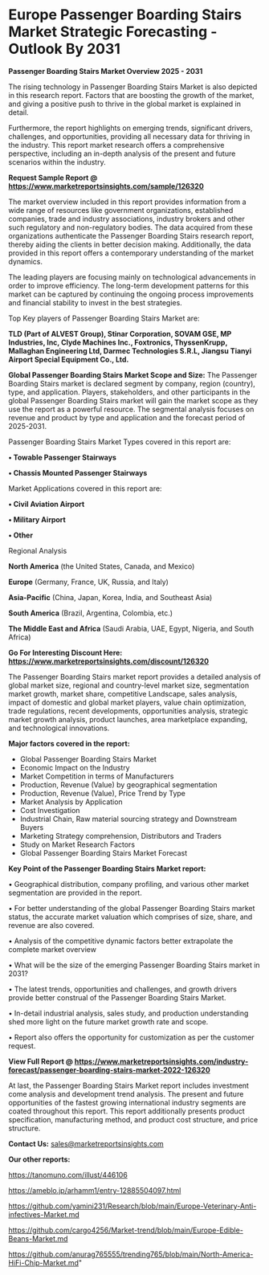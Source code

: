  # Europe Passenger Boarding Stairs Market Strategic Forecasting - Outlook By 2031

<Strong> Passenger Boarding Stairs Market Overview 2025 - 2031</strong>

The rising technology in Passenger Boarding Stairs Market is also depicted in this research report. Factors that are boosting the growth of the market, and giving a positive push to thrive in the global market is explained in detail.

Furthermore, the report highlights on emerging trends, significant drivers, challenges, and opportunities, providing all necessary data for thriving in the industry. This report market research offers a comprehensive perspective, including an in-depth analysis of the present and future scenarios within the industry.

<strong>Request Sample Report @ <a href=https://www.marketreportsinsights.com/sample/126320>https://www.marketreportsinsights.com/sample/126320</a></strong>

The market overview included in this report provides information from a wide range of resources like government organizations, established companies, trade and industry associations, industry brokers and other such regulatory and non-regulatory bodies. The data acquired from these organizations authenticate the Passenger Boarding Stairs research report, thereby aiding the clients in better decision making. Additionally, the data provided in this report offers a contemporary understanding of the market dynamics.

The leading players are focusing mainly on technological advancements in order to improve efficiency. The long-term development patterns for this market can be captured by continuing the ongoing process improvements and financial stability to invest in the best strategies.

Top Key players of Passenger Boarding Stairs Market are:

<strong>TLD (Part of ALVEST Group), Stinar Corporation, SOVAM GSE, MP Industries, Inc, Clyde Machines Inc., Foxtronics, ThyssenKrupp, Mallaghan Engineering Ltd, Darmec Technologies S.R.L, Jiangsu Tianyi Airport Special Equipment Co., Ltd.</strong>

<strong><b>Global Passenger Boarding Stairs Market Scope and Size:</b></strong>
The Passenger Boarding Stairs market is declared segment by company, region (country), type, and application. Players, stakeholders, and other participants in the global Passenger Boarding Stairs market will gain the market scope as they use the report as a powerful resource. The segmental analysis focuses on revenue and product by type and application and the forecast period of 2025-2031.

Passenger Boarding Stairs Market Types covered in this report are:

<strong>• Towable Passenger Stairways

• Chassis Mounted Passenger Stairways</strong>

Market Applications covered in this report are:

<strong>• Civil Aviation Airport

• Military Airport

• Other</strong> 

Regional Analysis

<strong>North America</strong> (the United States, Canada, and Mexico)

<strong>Europe</strong> (Germany, France, UK, Russia, and Italy)

<strong>Asia-Pacific</strong> (China, Japan, Korea, India, and Southeast Asia)

<strong>South America</strong> (Brazil, Argentina, Colombia, etc.)

<strong>The Middle East and Africa</strong> (Saudi Arabia, UAE, Egypt, Nigeria, and South Africa)

<strong>Go For Interesting Discount Here: <a href=https://www.marketreportsinsights.com/discount/126320>https://www.marketreportsinsights.com/discount/126320</a></strong>

The Passenger Boarding Stairs market report provides a detailed analysis of global market size, regional and country-level market size, segmentation market growth, market share, competitive Landscape, sales analysis, impact of domestic and global market players, value chain optimization, trade regulations, recent developments, opportunities analysis, strategic market growth analysis, product launches, area marketplace expanding, and technological innovations.

<strong><b>Major factors covered in the report:</b></strong>
<ul>
  <li>Global Passenger Boarding Stairs Market </li>
  <li>Economic Impact on the Industry</li>
  <li>Market Competition in terms of Manufacturers</li>
  <li>Production, Revenue (Value) by geographical segmentation</li>
  <li>Production, Revenue (Value), Price Trend by Type</li>
  <li>Market Analysis by Application</li>
  <li>Cost Investigation</li>
  <li>Industrial Chain, Raw material sourcing strategy and Downstream Buyers</li>
  <li>Marketing Strategy comprehension, Distributors and Traders</li>
  <li>Study on Market Research Factors</li>
  <li>Global Passenger Boarding Stairs Market Forecast</li>
</ul>

<strong><b>Key Point of the Passenger Boarding Stairs Market report:</b></strong>

• Geographical distribution, company profiling, and various other market segmentation are provided in the report.

• For better understanding of the global Passenger Boarding Stairs market status, the accurate market valuation which comprises of size, share, and revenue are also covered.

• Analysis of the competitive dynamic factors better extrapolate the complete market overview

• What will be the size of the emerging Passenger Boarding Stairs market in 2031?

• The latest trends, opportunities and challenges, and growth drivers provide better construal of the Passenger Boarding Stairs Market.

• In-detail industrial analysis, sales study, and production understanding shed more light on the future market growth rate and scope.

• Report also offers the opportunity for customization as per the customer request.

<strong><b>View Full Report @ <a href=https://www.marketreportsinsights.com/industry-forecast/passenger-boarding-stairs-market-2022-126320>https://www.marketreportsinsights.com/industry-forecast/passenger-boarding-stairs-market-2022-126320</a></b></strong>


At last, the Passenger Boarding Stairs Market report includes investment come analysis and development trend analysis. The present and future opportunities of the fastest growing international industry segments are coated throughout this report. This report additionally presents product specification, manufacturing method, and product cost structure, and price structure.

<strong>Contact Us:</strong>
sales@marketreportsinsights.com

<strong>Our other reports:</strong>

<a href=https://tanomuno.com/illust/446106>https://tanomuno.com/illust/446106</a>

<a href=https://ameblo.jp/arhamm1/entry-12885504097.html>https://ameblo.jp/arhamm1/entry-12885504097.html</a>

<a href=https://github.com/yamini231/Research/blob/main/Europe-Veterinary-Anti-infectives-Market.md>https://github.com/yamini231/Research/blob/main/Europe-Veterinary-Anti-infectives-Market.md</a>

<a href=https://github.com/cargo4256/Market-trend/blob/main/Europe-Edible-Beans-Market.md>https://github.com/cargo4256/Market-trend/blob/main/Europe-Edible-Beans-Market.md</a>

<a href=https://github.com/anurag765555/trending765/blob/main/North-America-HiFi-Chip-Market.md>https://github.com/anurag765555/trending765/blob/main/North-America-HiFi-Chip-Market.md</a>"
